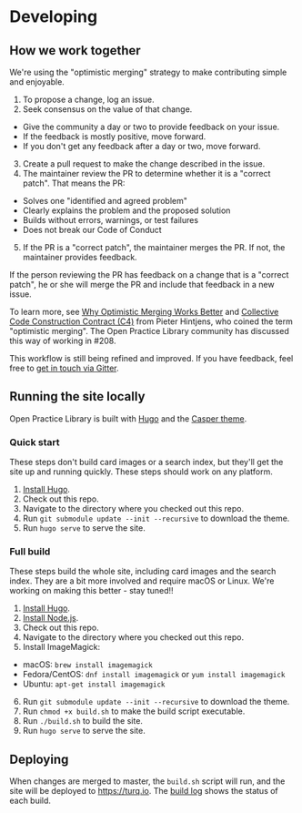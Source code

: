 # Developing

## How we work together

We're using the "optimistic merging" strategy to make contributing simple and enjoyable.

1. To propose a change, log an issue.
2. Seek consensus on the value of that change.
  - Give the community a day or two to provide feedback on your issue.
  - If the feedback is mostly positive, move forward.
  - If you don't get any feedback after a day or two, move forward.
3. Create a pull request to make the change described in the issue.
4. The maintainer review the PR to determine whether it is a "correct patch". That means the PR:
  - Solves one "identified and agreed problem"
  - Clearly explains the problem and the proposed solution
  - Builds without errors, warnings, or test failures
  - Does not break our Code of Conduct  
5. If the PR is a "correct patch", the maintainer merges the PR. If not, the maintainer provides feedback.

If the person reviewing the PR has feedback on a change that is a "correct patch", he or she will merge the PR and include that feedback in a new issue.

To learn more, see [Why Optimistic Merging Works Better](http://hintjens.com/blog:106) and [Collective Code Construction Contract (C4)](https://rfc.zeromq.org/spec:42/C4/) from Pieter Hintjens, who coined the term "optimistic merging". The Open Practice Library community has discussed this way of working in #208.

This workflow is still being refined and improved. If you have feedback, feel free to [get in touch via Gitter](https://gitter.im/openpracticelibrary/).

## Running the site locally
Open Practice Library is built with [Hugo](http://gohugo.io/) and the [Casper theme](https://github.com/vjeantet/hugo-theme-casper).

### Quick start
These steps don't build card images or a search index, but they'll get the site up and running quickly. These steps should work on any platform.

1. [Install Hugo](https://gohugo.io/getting-started/installing/).
2. Check out this repo.
3. Navigate to the directory where you checked out this repo.
4. Run `git submodule update --init --recursive` to download the theme.
5. Run `hugo serve` to serve the site.

### Full build
These steps build the whole site, including card images and the search index. They are a bit more involved and require macOS or Linux. We're working on making this better - stay tuned!!

1. [Install Hugo](https://gohugo.io/getting-started/installing/).
2. [Install Node.js](https://nodejs.org/en/download/).
3. Check out this repo.
4. Navigate to the directory where you checked out this repo.
5. Install ImageMagick:
  - macOS: `brew install imagemagick`
  - Fedora/CentOS: `dnf install imagemagick` or `yum install imagemagick`
  - Ubuntu: `apt-get install imagemagick`
6. Run `git submodule update --init --recursive` to download the theme.
7. Run `chmod +x build.sh` to make the build script executable.
8. Run `./build.sh` to build the site.
9. Run `hugo serve` to serve the site.

## Deploying

When changes are merged to master, the `build.sh` script will run, and the site will be deployed to https://turq.io. The [build log](https://app.netlify.com/sites/openpracticelibrary/deploys?filter=master) shows the status of each build.

